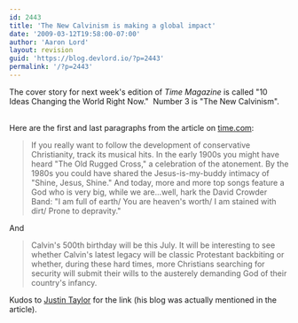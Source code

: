 ```yaml
---
id: 2443
title: 'The New Calvinism is making a global impact'
date: '2009-03-12T19:58:00-07:00'
author: 'Aaron Lord'
layout: revision
guid: 'https://blog.devlord.io/?p=2443'
permalink: '/?p=2443'
---
```


The cover story for next week's edition of <span class="Apple-style-span" style="font-style:italic;">Time Magazine</span> is called "10 Ideas Changing the World Right Now."  Number 3 is "The New Calvinism".<br /><div><br /></div><div>Here are the first and last paragraphs from the article on <a href="http://www.time.com/time/specials/packages/article/0,28804,1884779_1884782_1884760,00.html">time.com</a>:<br /><blockquote>If you really want to follow the development of conservative Christianity, track its musical hits. In the early 1900s you might have heard "The Old Rugged Cross," a celebration of the atonement. By the 1980s you could have shared the Jesus-is-my-buddy intimacy of "Shine, Jesus, Shine." And today, more and more top songs feature a God who is very big, while we are...well, hark the David Crowder Band: "I am full of earth/ You are heaven's worth/ I am stained with dirt/ Prone to depravity."</blockquote>And<br /><blockquote>Calvin's 500th birthday will be this July. It will be interesting to see whether Calvin's latest legacy will be classic Protestant backbiting or whether, during these hard times, more Christians searching for security will submit their wills to the austerely demanding God of their country's infancy.</blockquote><div>Kudos to <a href="http://theologica.blogspot.com/2009/03/time-magazine-new-calvinism-is-changing.html">Justin Taylor</a> for the link (his blog was actually mentioned in the article).</div></div><div class="blogger-post-footer"></div>
